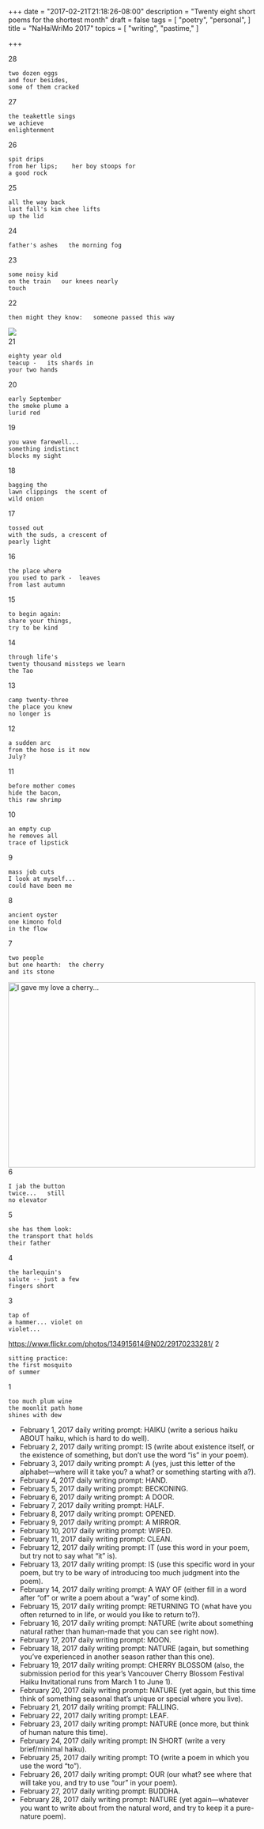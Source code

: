 +++
date = "2017-02-21T21:18:26-08:00"
description = "Twenty eight short poems for the shortest month"
draft = false
tags = [
  "poetry",
  "personal",
]
title = "NaHaiWriMo 2017"
topics = [
  "writing",
  "pastime,"
]

+++

28
```
two dozen eggs
and four besides,
some of them cracked
```
27
```
the teakettle sings
we achieve
enlightenment
```
26
```
spit drips
from her lips;    her boy stoops for
a good rock
```
25
```
all the way back
last fall's kim chee lifts
up the lid
```
24
```
father's ashes   the morning fog
```
23
```
some noisy kid
on the train   our knees nearly
touch
```
22
```
then might they know:   someone passed this way
```
<a href=https://www.shutterstock.com/image-photo/fossil-leaf-coal-486364069><img src=https://thumb1.shutterstock.com/display_pic_with_logo/924506/486364069/stock-photo-fossil-leaf-coal-486364069.jpg /><a /><br />
21
```
eighty year old
teacup -   its shards in
your two hands
```
20
```
early September
the smoke plume a
lurid red
```
19
```
you wave farewell...
something indistinct
blocks my sight
```
18
```
bagging the
lawn clippings  the scent of
wild onion
```
17
```
tossed out
with the suds, a crescent of
pearly light
```
16
```
the place where
you used to park -  leaves
from last autumn
```
15
```
to begin again:
share your things,
try to be kind
```
14
```
through life's
twenty thousand missteps we learn
the Tao
```
13
```
camp twenty-three
the place you knew
no longer is
```
12
```
a sudden arc
from the hose is it now
July?
```
11
```
before mother comes
hide the bacon,
this raw shrimp
```
10
```
an empty cup
he removes all
trace of lipstick
```
9
```
mass job cuts
I look at myself...
could have been me
```
8
```
ancient oyster
one kimono fold
in the flow
```
7
```
two people
but one hearth:  the cherry
and its stone
```
<a data-flickr-embed="true"  href="https://www.flickr.com/photos/92079962@N00/197777002/" title="I gave my love a cherry..."><img src="https://c1.staticflickr.com/1/67/197777002_bf0b89349f.jpg" width="500" height="375" alt="I gave my love a cherry..."></a><script async src="//embedr.flickr.com/assets/client-code.js" charset="utf-8"></script><br />
6
```
I jab the button
twice...   still
no elevator
```
5
```
she has them look:
the transport that holds
their father
```
4
```
the harlequin's
salute -- just a few
fingers short
```
3
```
tap of
a hammer... violet on
violet...
```
https://www.flickr.com/photos/134915614@N02/29170233281/
2
```
sitting practice:
the first mosquito
of summer
```
1
```
too much plum wine
the moonlit path home
shines with dew
```

* February 1, 2017 daily writing prompt: HAIKU (write a serious haiku ABOUT haiku, which is hard to do well).
* February 2, 2017 daily writing prompt: IS (write about existence itself, or the existence of something, but don’t use the word “is” in your poem).
* February 3, 2017 daily writing prompt: A (yes, just this letter of the alphabet—where will it take you? a what? or something starting with a?).
* February 4, 2017 daily writing prompt: HAND.
* February 5, 2017 daily writing prompt: BECKONING.
* February 6, 2017 daily writing prompt: A DOOR.
* February 7, 2017 daily writing prompt: HALF.
* February 8, 2017 daily writing prompt: OPENED.
*  February 9, 2017 daily writing prompt: A MIRROR.
*  February 10, 2017 daily writing prompt: WIPED.
* February 11, 2017 daily writing prompt: CLEAN.
* February 12, 2017 daily writing prompt: IT (use this word in your poem, but try not to say what “it” is).
* February 13, 2017 daily writing prompt: IS (use this specific word in your poem, but try to be wary of introducing too much judgment into the poem).
* February 14, 2017 daily writing prompt: A WAY OF (either fill in a word after “of” or write a poem about a “way” of some kind).
* February 15, 2017 daily writing prompt: RETURNING TO (what have you often returned to in life, or would you like to return to?).
* February 16, 2017 daily writing prompt: NATURE (write about something natural rather than human-made that you can see right now).
* February 17, 2017 daily writing prompt: MOON.
* February 18, 2017 daily writing prompt: NATURE (again, but something you’ve experienced in another season rather than this one).
* February 19, 2017 daily writing prompt: CHERRY BLOSSOM (also, the submission period for this year’s Vancouver Cherry Blossom Festival Haiku Invitational runs from March 1 to June 1).
* February 20, 2017 daily writing prompt: NATURE (yet again, but this time think of something seasonal that’s unique or special where you live).
* February 21, 2017 daily writing prompt: FALLING.
* February 22, 2017 daily writing prompt: LEAF.
* February 23, 2017 daily writing prompt: NATURE (once more, but think of human nature this time).
* February 24, 2017 daily writing prompt: IN SHORT (write a very brief/minimal haiku).
* February 25, 2017 daily writing prompt: TO (write a poem in which you use the word “to”).
* February 26, 2017 daily writing prompt: OUR (our what? see where that will take you, and try to use “our” in your poem).
* February 27, 2017 daily writing prompt: BUDDHA.
* February 28, 2017 daily writing prompt: NATURE (yet again—whatever you want to write about from the natural word, and try to keep it a pure-nature poem).
